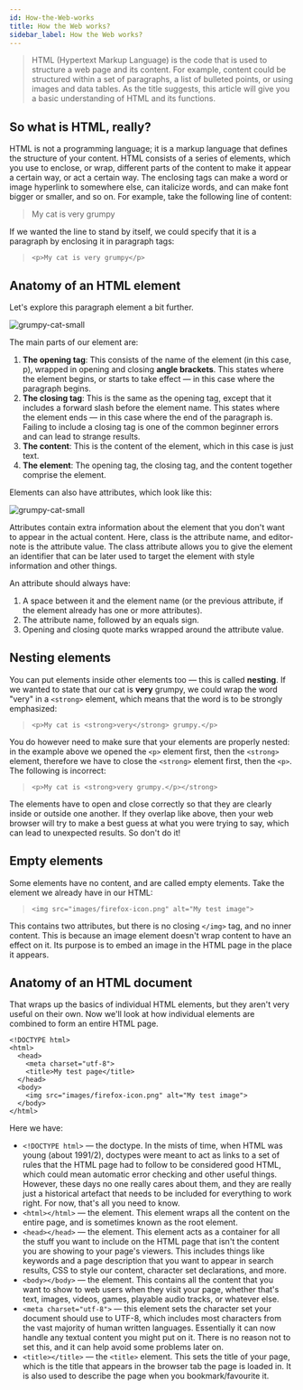 ```yaml
---
id: How-the-Web-works
title: How the Web works?
sidebar_label: How the Web works?
---
```


> HTML (Hypertext Markup Language) is the code that is used to structure a web page and its content. For example, content could be structured within a set of paragraphs, a list of bulleted points, or using images and data tables.  As the title suggests, this article will give you a basic understanding of HTML and its functions.

## So what is HTML, really?

HTML is not a programming language; it is a markup language that defines the structure of your content. HTML consists of a series of elements, which you use to enclose, or wrap, different parts of the content to make it appear a certain way, or act a certain way. The enclosing tags can make a word or image hyperlink to somewhere else, can italicize words, and can make font bigger or smaller, and so on.  For example, take the following line of content:

> My cat is very grumpy

If we wanted the line to stand by itself, we could specify that it is a paragraph by enclosing it in paragraph tags:

> ```<p>My cat is very grumpy</p> ```

## Anatomy of an HTML element

Let's explore this paragraph element a bit further.

![grumpy-cat-small](../img/assets/grumpy-cat-small.png)

The main parts of our element are:

1. **The opening tag**: This consists of the name of the element (in this case, p), wrapped in opening and closing **angle brackets**. This states where the element begins, or starts to take effect — in this case where the paragraph begins.
2. **The closing tag**: This is the same as the opening tag, except that it includes a forward slash before the element name. This states where the element ends — in this case where the end of the paragraph is. Failing to include a closing tag is one of the common beginner errors and can lead to strange results.
3. **The content**: This is the content of the element, which in this case is just text.
4. **The element**: The opening tag, the closing tag, and the content together comprise the element.

Elements can also have attributes, which look like this:

![grumpy-cat-small](../img/assets/grumpy-cat-attribute-small.png)

Attributes contain extra information about the element that you don't want to appear in the actual content. Here, class is the attribute name, and editor-note is the attribute value. The class attribute allows you to give the element an identifier that can be later used to target the element with style information and other things.

An attribute should always have:

1. A space between it and the element name (or the previous attribute, if the element already has one or more attributes).
2. The attribute name, followed by an equals sign.
3. Opening and closing quote marks wrapped around the attribute value.        

## Nesting elements

You can put elements inside other elements too — this is called **nesting**. If we wanted to state that our cat is **very** grumpy, we could wrap the word "very" in a ```<strong>``` element, which means that the word is to be strongly emphasized:

> ```<p>My cat is <strong>very</strong> grumpy.</p>```

You do however need to make sure that your elements are properly nested: in the example above we opened the ```<p>``` element first, then the ```<strong>``` element, therefore we have to close the ```<strong>``` element first, then the ```<p>```. The following is incorrect:

> ```<p>My cat is <strong>very grumpy.</p></strong>```

The elements have to open and close correctly so that they are clearly inside or outside one another. If they overlap like above, then your web browser will try to make a best guess at what you were trying to say, which can lead to unexpected results. So don't do it!

## Empty elements

Some elements have no content, and are called empty elements. Take the <img> element we already have in our HTML:

> ```<img src="images/firefox-icon.png" alt="My test image">```

This contains two attributes, but there is no closing ```</img>``` tag, and no inner content. This is because an image element doesn't wrap content to have an effect on it. Its purpose is to embed an image in the HTML page in the place it appears.

##  Anatomy of an HTML document

That wraps up the basics of individual HTML elements, but they aren't very useful on their own. Now we'll look at how individual elements are combined to form an entire HTML page. 

```
<!DOCTYPE html>
<html>
  <head>
    <meta charset="utf-8">
    <title>My test page</title>
  </head>
  <body>
    <img src="images/firefox-icon.png" alt="My test image">
  </body>
</html>
```

Here we have:

- ```<!DOCTYPE html>``` — the doctype. In the mists of time, when HTML was young (about 1991/2), doctypes were meant to act as links to a set of rules that the HTML page had to follow to be considered good HTML, which could mean automatic error checking and other useful things. However, these days no one really cares about them, and they are really just a historical artefact that needs to be included for everything to work right. For now, that's all you need to know.
- ```<html></html>``` — the <html> element. This element wraps all the content on the entire page, and is sometimes known as the root element.
- ```<head></head>``` — the <head> element. This element acts as a container for all the stuff you want to include on the HTML page that isn't the content you are showing to your page's viewers. This includes things like keywords and a page description that you want to appear in search results, CSS to style our content, character set declarations, and more.
- ```<body></body>``` — the <body> element. This contains all the content that you want to show to web users when they visit your page, whether that's text, images, videos, games, playable audio tracks, or whatever else.
- ```<meta charset="utf-8">``` — this element sets the character set your document should use to UTF-8, which includes most characters from the vast majority of human written languages. Essentially it can now handle any textual content you might put on it. There is no reason not to set this, and it can help avoid some problems later on.
- ```<title></title>``` — the ```<title>``` element. This sets the title of your page, which is the title that appears in the browser tab the page is loaded in. It is also used to describe the page when you bookmark/favourite it.
